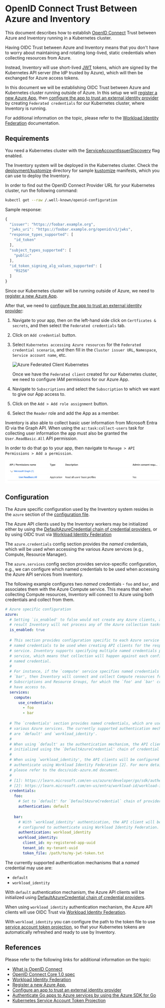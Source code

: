 # OpenID Connect Trust Between Azure and Inventory

This document describes how to establish [OpenID Connect](http://openid.net/connect/) Trust between Azure and Inventory running
in a Kubernetes cluster.

Having OIDC Trust between Azure and Inventory means that you don't have to worry
about maintaining and rotating long-lived, static credentials when collecting
resources from Azure.

Instead, Inventory will use short-lived [JWT](https://jwt.io/) tokens, which are
signed by the Kubernetes API server (the IdP trusted by Azure), which will then
be exchanged for Azure access tokens.

In this document we will be establishing OIDC Trust between Azure and Kubernetes
cluster running outside of Azure. In this setup we will [register a new Azure App](https://learn.microsoft.com/en-us/entra/identity-platform/quickstart-register-app),
then [configure the app to trust an external identity
provider](https://learn.microsoft.com/en-us/entra/workload-id/workload-identity-federation-create-trust)
by creating `Federated credentials` for our Kubernetes cluster, where Inventory
is running.

For additional information on the topic, please refer to the [Workload Identity Federation](https://learn.microsoft.com/en-us/entra/workload-id/workload-identity-federation)
documentation.

## Requirements

You need a Kubernetes cluster with the
[ServiceAccountIssuerDiscovery](https://kubernetes.io/docs/tasks/configure-pod-container/configure-service-account/#service-account-issuer-discovery)
flag enabled.

The Inventory system will be deployed in the Kubernetes cluster. Check the
[deployment/kustomize](../deployment/kustomize) directory for sample
[kustomize](https://kustomize.io/) manifests, which you can use to deploy the
Inventory.

In order to find out the OpenID Connect Provider URL for your Kubernetes
cluster, run the following command:

```sh
kubectl get --raw /.well-known/openid-configuration
```

Sample response:

``` javascript
{
  "issuer": "https://foobar.example.org",
  "jwks_uri": "https://foobar.example.org/openid/v1/jwks",
  "response_types_supported": [
    "id_token"
  ],
  "subject_types_supported": [
    "public"
  ],
  "id_token_signing_alg_values_supported": [
    "RS256"
  ]
}
```

Since our Kubernetes cluster will be running outside of Azure, we need to
[register a new Azure App](https://learn.microsoft.com/en-us/entra/identity-platform/quickstart-register-app).

After that, we need to [configure the app to trust an external identity provider](https://learn.microsoft.com/en-us/entra/workload-id/workload-identity-federation-create-trust):

1. Navigate to your app, then on the left-hand side click on
`Certficates & secrets`, and then select the `Federated credentials` tab.

1. Click on `Add credential` button.

1. Select `Kubernetes accessing Azure resources` for the `Federated credential scenario`,
and then fill in the `Cluster issuer URL`, `Namespace`, `Service account name`, etc.

    ![Azure Federated Client Kubernetes](../images/azure-oidc-kubernetes.png)

    Once we have the `Federated client` created for our Kubernetes cluster, we need to configure IAM permissions for our Azure App.

1. Navigate to `Subscriptions` and select the `Subscription` to which we want to
give our App access to.

1. Click on the `Add > Add role assignment` button.

1. Select the `Reader` role and add the App as a member.

Inventory is also able to collect basic user information from Microsoft Entra ID
via the Graph API. When using the `az:task:collect-users` task for collecting
user information the app must also be granted the `User.ReadBasic.All` API
permission.

In order to do that go to your app, then navigate to `Manage > API Permissions > Add a permission`.

![Azure App API Permissions](../images/azure-app-api-permissions.png)

## Configuration

The Azure specific configuration used by the Inventory system resides in the `azure`
section of the [configuration file](../examples/config.yaml).

The Azure API clients used by the Inventory workers may be initialized either by
using the [DefaultAzureCredential chain of credential providers](https://learn.microsoft.com/en-us/azure/developer/go/sdk/authentication-overview#use-defaultazurecredential-in-an-application),
or by using OIDC trust via [Workload Identity Federation](https://learn.microsoft.com/en-us/entra/workload-id/workload-identity-federation)

The `azure.credentials` config section provides the _named_ credentials, which
will be used when accessing the various Azure services (e.g., Compute, Resource Manager).

The `azure.services` config section provides service-specific configuration,
e.g., we can configure which named credentials to be used when accessing the
Azure API services from Inventory.

The following example configures two _named_ credentials - `foo` and `bar`, and
associates them with the Azure Compute service. This means that when collecting
Compute resources, Inventory will connect to Azure using both credentials and
collect from them.

``` yaml
# Azure specific configuration
azure:
  # Setting `is_enabled' to false would not create any Azure clients, and as a
  # result Inventory will not process any of the Azure collection tasks.
  is_enabled: true

  # This section provides configuration specific to each Azure service and which
  # named credentials to be used when creating API clients for the respective
  # service. Inventory supports specifying multiple named credentials per
  # service, which means that collection will happen against each configured
  # named credential.
  #
  # For instance, if the `compute' service specifies named credentials `foo' and
  # `bar', then Inventory will connect and collect Compute resources from the
  # Subscriptions and Resource Groups, for which the `foo' and `bar' credentials
  # have access to.
  services:
    compute:
      use_credentials:
        - foo
        - bar

  # The `credentials' section provides named credentials, which are used by the
  # various Azure services. The currently supported authentication mechanisms
  # are `default' and `workload_identity'.
  #
  # When using `default' as the authentication mechanism, the API clients will be
  # initialized using the `DefaultAzureCredential' chain of credential providers [1].
  #
  # When using `workload_identity', the API clients will be configured to
  # authenticate using Workload Identity Federation [2]. For more details,
  # please refer to the docs/oidc-azure.md document.
  #
  # [1]: https://learn.microsoft.com/en-us/azure/developer/go/sdk/authentication-overview
  # [2]: https://learn.microsoft.com/en-us/entra/workload-id/workload-identity-federation
  credentials:
    foo:
      # Set to `default' for `DefaultAzureCredential` chain of providers
      authentication: default

    bar:
      # With `workload_identity' authentication, the API client will be
      # configured to authenticate using Workload Identity Federation.
      authentication: workload_identity
      workload_identity:
        client_id: my-registered-app-uuid
        tenant_id: my-tenant-uuid
        token_file: /path/to/my-jwt-token.txt
```

The currently supported authentication mechanisms that a _named_ credential may
use are:

- `default`
- `workload_identity`

With `default` authentication mechanism, the Azure API clients will be initialized
using [DefaultAzureCredential chain of credential providers](https://learn.microsoft.com/en-us/azure/developer/go/sdk/authentication-overview#use-defaultazurecredential-in-an-application).

When using `workload_identity` authentication mechanism, the Azure API clients
will use OIDC Trust via [Workload Identity Federation](https://learn.microsoft.com/en-us/entra/workload-id/workload-identity-federation).

With `workload_identity` you can configure the path to the token file to use
[service account token projection](https://kubernetes.io/docs/tasks/configure-pod-container/configure-service-account/#launch-a-pod-using-service-account-token-projection),
so that your Kubernetes tokens are automatically refreshed and ready to use by Inventory.

## References

Please refer to the following links for additional information on the topic:

- [What is OpenID Connect](https://openid.net/developers/how-connect-works/)
- [OpenID Connect Core 1.0 spec](https://openid.net/specs/openid-connect-core-1_0.html)
- [Workload Identity Federation](https://learn.microsoft.com/en-us/entra/workload-id/workload-identity-federation)
- [Register a new Azure App](https://learn.microsoft.com/en-us/entra/identity-platform/quickstart-register-app),
- [Configure an app to trust an external identity provider](https://learn.microsoft.com/en-us/entra/workload-id/workload-identity-federation-create-trust)
- [Authenticate Go apps to Azure services by using the Azure SDK for Go](https://learn.microsoft.com/en-us/azure/developer/go/sdk/authentication-overview)
- [Kubernetes Service Account Token Projection](https://kubernetes.io/docs/tasks/configure-pod-container/configure-service-account/#launch-a-pod-using-service-account-token-projection)
